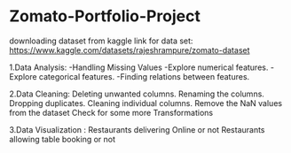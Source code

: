 # Zomato-Portfolio-Project

downloading dataset from kaggle
link for data set: https://www.kaggle.com/datasets/rajeshrampure/zomato-dataset

1.Data Analysis:
-Handling Missing Values
-Explore numerical features.
-Explore categorical features.
-Finding relations between features.

2.Data Cleaning:
Deleting unwanted columns.
Renaming the columns.
Dropping duplicates.
Cleaning individual columns.
Remove the NaN values from the dataset
Check for some more Transformations

3.Data Visualization :
Restaurants delivering Online or not
Restaurants allowing table booking or not
